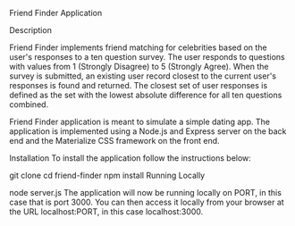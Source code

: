 Friend Finder Application

Description

Friend Finder implements friend matching for celebrities based on the user's responses to a ten question survey. The user responds to questions with values from 1 (Strongly Disagree) to 5 (Strongly Agree). When the survey is submitted, an existing user record closest to the current user's responses is found and returned. The closest set of user responses is defined as the set with the lowest absolute difference for all ten questions combined.

Friend Finder application is meant to simulate a simple dating app. The application is implemented using a Node.js and Express server on the back end and the Materialize CSS framework on the front end.


Installation
To install the application follow the instructions below:

git clone 
cd friend-finder
npm install
Running Locally


node server.js
The application will now be running locally on PORT, in this case that is port 3000. You can then access it locally from your browser at the URL localhost:PORT, in this case localhost:3000.